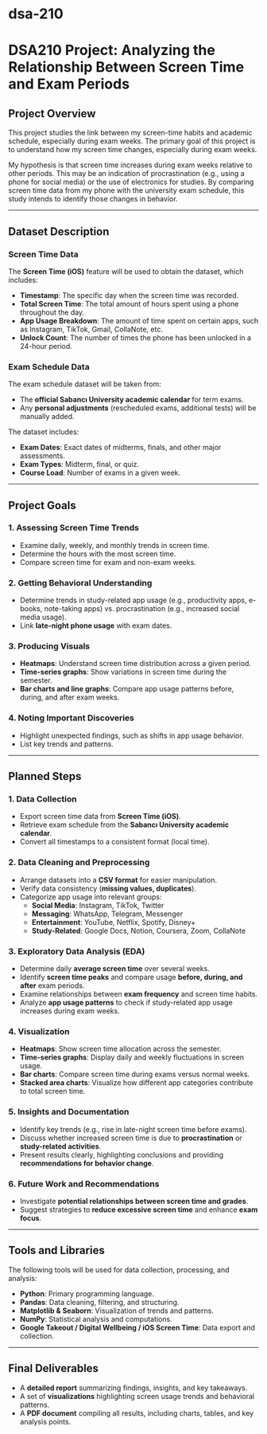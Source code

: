 # dsa-210
# DSA210 Project: Analyzing the Relationship Between Screen Time and Exam Periods

## Project Overview

This project studies the link between my screen-time habits and academic schedule, especially during exam weeks. The primary goal of this project is to understand how my screen time changes, especially during exam weeks.

My hypothesis is that screen time increases during exam weeks relative to other periods. This may be an indication of procrastination (e.g., using a phone for social media) or the use of electronics for studies. By comparing screen time data from my phone with the university exam schedule, this study intends to identify those changes in behavior.

---

## Dataset Description

### Screen Time Data

The **Screen Time (iOS)** feature will be used to obtain the dataset, which includes:

- **Timestamp**: The specific day when the screen time was recorded.
- **Total Screen Time**: The total amount of hours spent using a phone throughout the day.
- **App Usage Breakdown**: The amount of time spent on certain apps, such as Instagram, TikTok, Gmail, CollaNote, etc.
- **Unlock Count**: The number of times the phone has been unlocked in a 24-hour period.

### Exam Schedule Data

The exam schedule dataset will be taken from:

- The **official Sabancı University academic calendar** for term exams.
- Any **personal adjustments** (rescheduled exams, additional tests) will be manually added.

The dataset includes:

- **Exam Dates**: Exact dates of midterms, finals, and other major assessments.
- **Exam Types**: Midterm, final, or quiz.
- **Course Load**: Number of exams in a given week.

---

## Project Goals

### 1. Assessing Screen Time Trends
- Examine daily, weekly, and monthly trends in screen time.
- Determine the hours with the most screen time.
- Compare screen time for exam and non-exam weeks.

### 2. Getting Behavioral Understanding
- Determine trends in study-related app usage (e.g., productivity apps, e-books, note-taking apps) vs. procrastination (e.g., increased social media usage).
- Link **late-night phone usage** with exam dates.

### 3. Producing Visuals
- **Heatmaps**: Understand screen time distribution across a given period.
- **Time-series graphs**: Show variations in screen time during the semester.
- **Bar charts and line graphs**: Compare app usage patterns before, during, and after exam weeks.

### 4. Noting Important Discoveries
- Highlight unexpected findings, such as shifts in app usage behavior.
- List key trends and patterns.

---

## Planned Steps

### 1. Data Collection
- Export screen time data from **Screen Time (iOS)**.
- Retrieve exam schedule from the **Sabancı University academic calendar**.
- Convert all timestamps to a consistent format (local time).

### 2. Data Cleaning and Preprocessing
- Arrange datasets into a **CSV format** for easier manipulation.
- Verify data consistency (**missing values, duplicates**).
- Categorize app usage into relevant groups:
  - **Social Media**: Instagram, TikTok, Twitter
  - **Messaging**: WhatsApp, Telegram, Messenger
  - **Entertainment**: YouTube, Netflix, Spotify, Disney+
  - **Study-Related**: Google Docs, Notion, Coursera, Zoom, CollaNote

### 3. Exploratory Data Analysis (EDA)
- Determine daily **average screen time** over several weeks.
- Identify **screen time peaks** and compare usage **before, during, and after** exam periods.
- Examine relationships between **exam frequency** and screen time habits.
- Analyze **app usage patterns** to check if study-related app usage increases during exam weeks.

### 4. Visualization
- **Heatmaps**: Show screen time allocation across the semester.
- **Time-series graphs**: Display daily and weekly fluctuations in screen usage.
- **Bar charts**: Compare screen time during exams versus normal weeks.
- **Stacked area charts**: Visualize how different app categories contribute to total screen time.

### 5. Insights and Documentation
- Identify key trends (e.g., rise in late-night screen time before exams).
- Discuss whether increased screen time is due to **procrastination** or **study-related activities**.
- Present results clearly, highlighting conclusions and providing **recommendations for behavior change**.

### 6. Future Work and Recommendations
- Investigate **potential relationships between screen time and grades**.
- Suggest strategies to **reduce excessive screen time** and enhance **exam focus**.

---

## Tools and Libraries

The following tools will be used for data collection, processing, and analysis:

- **Python**: Primary programming language.
- **Pandas**: Data cleaning, filtering, and structuring.
- **Matplotlib & Seaborn**: Visualization of trends and patterns.
- **NumPy**: Statistical analysis and computations.
- **Google Takeout / Digital Wellbeing / iOS Screen Time**: Data export and collection.

---

## Final Deliverables

- A **detailed report** summarizing findings, insights, and key takeaways.
- A set of **visualizations** highlighting screen usage trends and behavioral patterns.
- A **PDF document** compiling all results, including charts, tables, and key analysis points.
